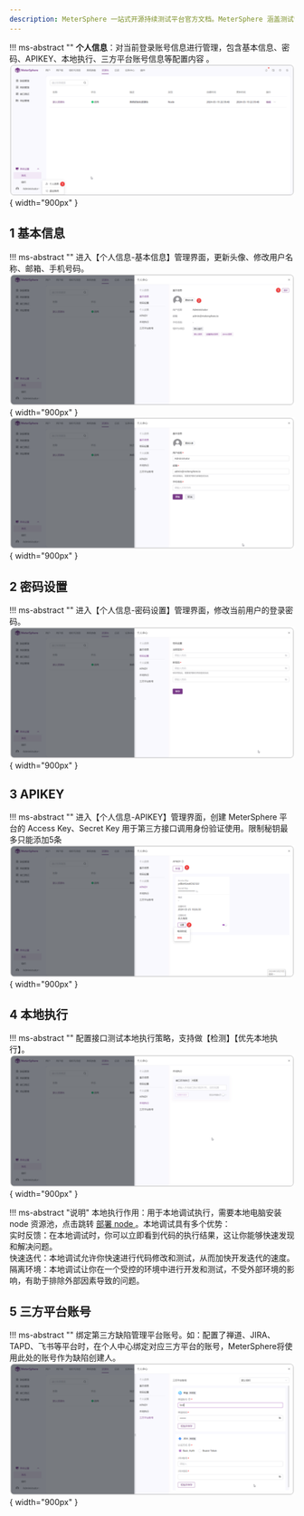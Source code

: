 ```yaml
---
description: MeterSphere 一站式开源持续测试平台官方文档。MeterSphere 涵盖测试管理、接口测试、UI 测试和性能测试等功能，全面兼容 JMeter、Selenium 等主流开源标准，有效助力开发和测试团队充分利用云弹性进行高度可 扩展的自动化测试，加速高质量的软件交付。
---
```



!!! ms-abstract ""
     **个人信息**：对当前登录账号信息进行管理，包含基本信息、密码、APIKEY、本地执行、三方平台账号信息等配置内容 。
![个人中心](../../img/personal_center/个人中心入口.png){ width="900px" }


## 1 基本信息
!!! ms-abstract ""
    进入【个人信息-基本信息】管理界面，更新头像、修改用户名称、邮箱、手机号码。
![个人中心](../../img/personal_center/基础信息操作.png){ width="900px" }
![个人中心](../../img/personal_center/个人中心修改用户信息.png){ width="900px" }

## 2 密码设置
!!! ms-abstract ""
    进入【个人信息-密码设置】管理界面，修改当前用户的登录密码。
![个人中心](../../img/personal_center/个人中心修改密码.png){ width="900px" }

## 3 APIKEY
!!! ms-abstract ""
    进入【个人信息-APIKEY】管理界面，创建 MeterSphere 平台的 Access Key、Secret Key 用于第三方接口调用身份验证使用。限制秘钥最多只能添加5条
![个人中心](../../img/personal_center/apikey.png){ width="900px" }


## 4 本地执行
!!! ms-abstract ""
    配置接口测试本地执行策略，支持做【检测】【优先本地执行】。
![个人中心](../../img/personal_center/个人中心本地执行.png){ width="900px" }

!!! ms-abstract "说明"
    本地执行作用：用于本地调试执行，需要本地电脑安装 node 资源池，点击跳转
     [部署 node ](/docs/installation/build_node_controller)。本地调试具有多个优势：</br>
    实时反馈：在本地调试时，你可以立即看到代码的执行结果，这让你能够快速发现和解决问题。</br>
    快速迭代：本地调试允许你快速进行代码修改和测试，从而加快开发迭代的速度。</br>
    隔离环境：本地调试让你在一个受控的环境中进行开发和测试，不受外部环境的影响，有助于排除外部因素导致的问题。</br>


## 5  三方平台账号
!!! ms-abstract ""
    绑定第三方缺陷管理平台账号。如：配置了禅道、JIRA、TAPD、飞书等平台时，在个人中心绑定对应三方平台的账号，MeterSphere将使用此处的账号作为缺陷创建人。
![个人中心](../../img/personal_center/禅道个人账号.png){ width="900px" }